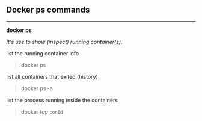 <!-- @format -->

## Docker ps commands

---

**docker ps**

_It's use to show (inspect) running container(s)._

list the running container info

> docker ps

list all containers that exited (history)

> docker ps -a

list the process running inside the containers

> docker top `conId`